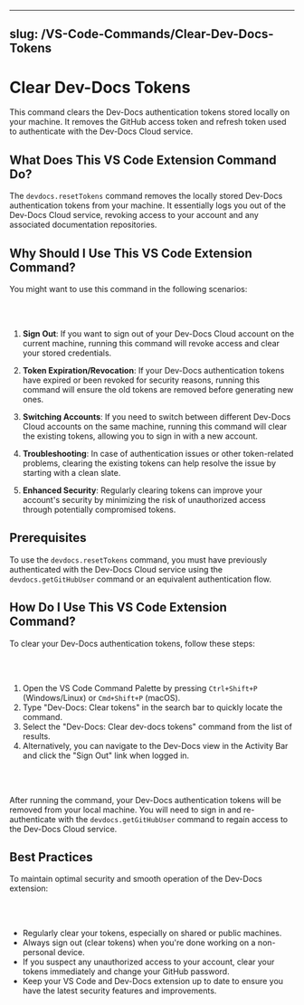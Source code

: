 

  ---
slug: /VS-Code-Commands/Clear-Dev-Docs-Tokens
---

# Clear Dev-Docs Tokens

This command clears the Dev-Docs authentication tokens stored locally on your machine. It removes the GitHub access token and refresh token used to authenticate with the Dev-Docs Cloud service.

## What Does This VS Code Extension Command Do?

The `devdocs.resetTokens` command removes the locally stored Dev-Docs authentication tokens from your machine. It essentially logs you out of the Dev-Docs Cloud service, revoking access to your account and any associated documentation repositories.

## Why Should I Use This VS Code Extension Command?

You might want to use this command in the following scenarios:

<br></br>

1. **Sign Out**: If you want to sign out of your Dev-Docs Cloud account on the current machine, running this command will revoke access and clear your stored credentials.

2. **Token Expiration/Revocation**: If your Dev-Docs authentication tokens have expired or been revoked for security reasons, running this command will ensure the old tokens are removed before generating new ones.

3. **Switching Accounts**: If you need to switch between different Dev-Docs Cloud accounts on the same machine, running this command will clear the existing tokens, allowing you to sign in with a new account.

4. **Troubleshooting**: In case of authentication issues or other token-related problems, clearing the existing tokens can help resolve the issue by starting with a clean slate.

5. **Enhanced Security**: Regularly clearing tokens can improve your account's security by minimizing the risk of unauthorized access through potentially compromised tokens.

## Prerequisites

To use the `devdocs.resetTokens` command, you must have previously authenticated with the Dev-Docs Cloud service using the `devdocs.getGitHubUser` command or an equivalent authentication flow.

## How Do I Use This VS Code Extension Command?

To clear your Dev-Docs authentication tokens, follow these steps:

<br></br>

1. Open the VS Code Command Palette by pressing `Ctrl+Shift+P` (Windows/Linux) or `Cmd+Shift+P` (macOS).
2. Type "Dev-Docs: Clear tokens" in the search bar to quickly locate the command.
3. Select the "Dev-Docs: Clear dev-docs tokens" command from the list of results.
4. Alternatively, you can navigate to the Dev-Docs view in the Activity Bar and click the "Sign Out" link when logged in.

<br></br>

After running the command, your Dev-Docs authentication tokens will be removed from your local machine. You will need to sign in and re-authenticate with the `devdocs.getGitHubUser` command to regain access to the Dev-Docs Cloud service.

## Best Practices

To maintain optimal security and smooth operation of the Dev-Docs extension:

<br></br>

- Regularly clear your tokens, especially on shared or public machines.
- Always sign out (clear tokens) when you're done working on a non-personal device.
- If you suspect any unauthorized access to your account, clear your tokens immediately and change your GitHub password.
- Keep your VS Code and Dev-Docs extension up to date to ensure you have the latest security features and improvements.

  